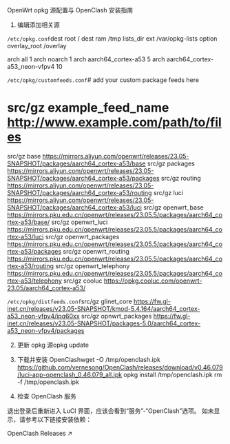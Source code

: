 OpenWrt opkg 源配置与 OpenClash 安装指南

1. 编辑添加相关源

‎`/etc/opkg.conf`dest root /
dest ram /tmp
lists_dir ext /var/opkg-lists
option overlay_root /overlay

arch all 1
arch noarch 1
arch aarch64_cortex-a53 5
arch aarch64_cortex-a53_neon-vfpv4 10

‎`/etc/opkg/customfeeds.conf`# add your custom package feeds here
#
# src/gz example_feed_name http://www.example.com/path/to/files

src/gz base https://mirrors.aliyun.com/openwrt/releases/23.05-SNAPSHOT/packages/aarch64_cortex-a53/base
src/gz packages https://mirrors.aliyun.com/openwrt/releases/23.05-SNAPSHOT/packages/aarch64_cortex-a53/packages
src/gz routing https://mirrors.aliyun.com/openwrt/releases/23.05-SNAPSHOT/packages/aarch64_cortex-a53/routing
src/gz luci https://mirrors.aliyun.com/openwrt/releases/23.05-SNAPSHOT/packages/aarch64_cortex-a53/luci
src/gz openwrt_base https://mirrors.pku.edu.cn/openwrt/releases/23.05.5/packages/aarch64_cortex-a53/base/
src/gz openwrt_luci https://mirrors.pku.edu.cn/openwrt/releases/23.05.5/packages/aarch64_cortex-a53/luci
src/gz openwrt_packages https://mirrors.pku.edu.cn/openwrt/releases/23.05.5/packages/aarch64_cortex-a53/packages
src/gz openwrt_routing https://mirrors.pku.edu.cn/openwrt/releases/23.05.5/packages/aarch64_cortex-a53/routing
src/gz openwrt_telephony https://mirrors.pku.edu.cn/openwrt/releases/23.05.5/packages/aarch64_cortex-a53/telephony
src/gz cooluc https://opkg.cooluc.com/openwrt-23.05/aarch64_cortex-a53/

‎`/etc/opkg/distfeeds.conf`src/gz glinet_core https://fw.gl-inet.cn/releases/v23.05-SNAPSHOT/kmod-5.4.164/aarch64_cortex-a53_neon-vfpv4/ipq60xx
src/gz opnwrt_packages https://fw.gl-inet.cn/releases/v23.05-SNAPSHOT/packages-5.0/aarch64_cortex-a53_neon-vfpv4/packages

2. 更新 opkg 源opkg update

3. 下载并安装 OpenClashwget -O /tmp/openclash.ipk https://github.com/vernesong/OpenClash/releases/download/v0.46.079/luci-app-openclash_0.46.079_all.ipk
opkg install /tmp/openclash.ipk
rm -f /tmp/openclash.ipk

4. 检查 OpenClash 服务

退出登录后重新进入 LuCI 界面，应该会看到“服务”-“OpenClash”选项。
如未显示，请参考以下链接安装依赖：

OpenClash Releases ↗
